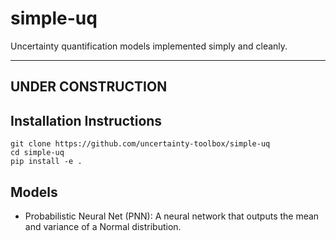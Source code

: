 # simple-uq
Uncertainty quantification models implemented simply and cleanly.

----------------------------------------------
UNDER CONSTRUCTION
----------------------------------------------

## Installation Instructions

```
git clone https://github.com/uncertainty-toolbox/simple-uq
cd simple-uq
pip install -e .
```

## Models

* Probabilistic Neural Net (PNN): A neural network that outputs the mean
  and variance of a Normal distribution.
